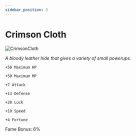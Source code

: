 ```yaml
---
sidebar_position: 3
---
```


# Crimson Cloth

![CrimsonCloth](https://vwiki.valorserver.com/api/item/picture/crimson%20cloth)

<i>A bloody leather hide that gives a variety of small powerups.</i>

    +50 Maximum HP
    
    +50 Maximum MP
    
    +7 Attack
    
    +13 Defense
    
    +20 Luck
    
    +10 Speed
    
    +4 Fortune
    
Fame Bonus: 6%
